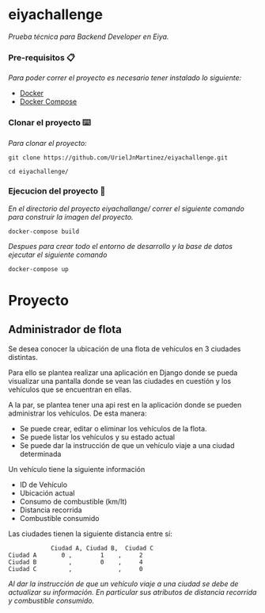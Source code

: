 # eiyachallenge
_Prueba técnica para Backend Developer en Eiya._


### Pre-requisitos 📋

_Para poder correr el proyecto es necesario tener instalado lo siguiente:_


* [Docker](https://www.docker.com/get-started) 
* [Docker Compose](https://docs.docker.com/compose/install/) 

### Clonar el proyecto ⌨️

_Para clonar el proyecto:_
```
git clone https://github.com/UrielJnMartinez/eiyachallenge.git

cd eiyachallenge/
```

### Ejecucion del proyecto 🔧

_En el directorio del proyecto eiyachallange/ correr el siguiente comando para construir la imagen del proyecto._

```
docker-compose build
```

_Despues para crear todo el entorno de desarrollo y la base de datos ejecutar el siguiente comando_

```
docker-compose up
```

#

# Proyecto 
## Administrador de flota
Se desea conocer la ubicación de una flota de vehículos en 3 ciudades distintas.

Para ello se plantea realizar una aplicación en Django donde se pueda visualizar una pantalla donde se vean las ciudades en cuestión y los vehículos que se encuentran en ellas.

A la par, se plantea tener una api rest en la aplicación donde se pueden administrar los vehículos. De esta manera:
- Se puede crear, editar o eliminar los vehículos de la flota.
- Se puede listar los vehículos y su estado actual
- Se puede dar la instrucción de que un vehículo viaje a una ciudad determinada

Un vehículo tiene la siguiente información
- ID de Vehículo
- Ubicación actual
- Consumo de combustible (km/lt)
- Distancia recorrida
- Combustible consumido

Las ciudades tienen la siguiente distancia entre sí:

                Ciudad A, Ciudad B,  Ciudad C
    Ciudad A       0 ,        1    ,     2
    Ciudad B         ,        0    ,     4
    Ciudad C         ,             ,     0

_Al dar la instrucción de que un vehículo viaje a una ciudad se debe de actualizar su información. En particular sus atributos de distancia recorrida y combustible consumido._